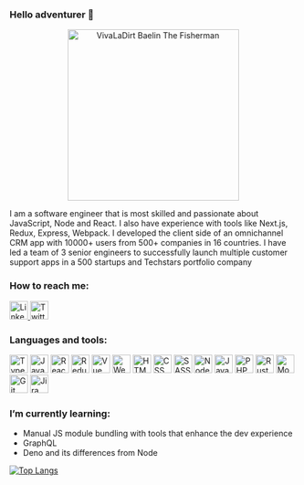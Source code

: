 ### Hello adventurer 👋

<div align="center">
  <img alt="VivaLaDirt Baelin The Fisherman" height="300px" src="https://media.tenor.com/kJzkOeHWOgEAAAAW/vldl-viva-la-dirt-league.gif" />
</div>

I am a software engineer that is most skilled and passionate about JavaScript, Node and React.
I also have experience with tools like Next.js, Redux, Express, Webpack.
I developed the client side of an omnichannel CRM app with 10000+ users from 500+ companies in 16 countries.
I have led a team of 3 senior engineers to successfully launch multiple customer support apps in a 500 startups and Techstars portfolio company

### How to reach me:

<a href="https://www.linkedin.com/in/heydarm">
  <img alt="LinkedIn" width="32px" src="https://cdn1.iconfinder.com/data/icons/unicons-line-vol-4/24/linkedin-64.png" />
</a>

<a href="https://twitter.com/heydar_md">
  <img alt="Twitter" width="32px" src="https://cdn1.iconfinder.com/data/icons/unicons-line-vol-6/24/twitter-64.png" />
</a>

### Languages and tools:

<div>
  <img alt="TypeScript" width="32px" src="https://img.icons8.com/color/64/typescript.png" />
  <img alt="JavaScript" width="32px" src="https://img.icons8.com/color/64/javascript.png" />
  <img alt="React" width="32px" src="https://img.icons8.com/color/64/react-native.png" />
  <img alt="Redux" width="32px" src="https://img.icons8.com/color/64/redux.png" />
  <img alt="Vue" width="32px" src="https://img.icons8.com/color/64/vue-js.png" />
  <img alt="Webpack" width="32px" src="https://img.icons8.com/color/64/webpack.png" />
  <img alt="HTML" width="32px" src="https://img.icons8.com/color/64/html-5.png" />
  <img alt="CSS" width="32px" src="https://img.icons8.com/color/64/css3.png" />
  <img alt="SASS" width="32px" src="https://img.icons8.com/color/64/sass.png" />
  <img alt="Node.js" width="32px" src="https://img.icons8.com/color/64/nodejs.png" />
  <img alt="Java" width="32px" src="https://img.icons8.com/color/64/java-coffee-cup-logo.png" />
  <img alt="PHP" width="32px" src="https://img.icons8.com/color/64/php.png" />
  <img alt="Rust" width="32px" src="https://img.icons8.com/color/64/rust-programming-language.png" />
  <img alt="MongoDB" width="32px" src="https://img.icons8.com/color/64/mongodb.png" />
  <img alt="Git" width="32px" src="https://img.icons8.com/color/64/git.png" />
  <img alt="Jira" width="32px" src="https://img.icons8.com/color/64/jira.png" />
</div>

### I’m currently learning:

- Manual JS module bundling with tools that enhance the dev experience
- GraphQL
- Deno and its differences from Node

[![Top Langs](https://github-readme-stats.vercel.app/api/top-langs/?username=heydarm&layout=compact&theme=monokai)](https://github.com/anuraghazra/github-readme-stats)


